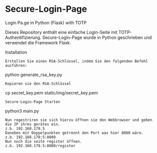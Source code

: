 # Secure-Login-Page
Login Pa.ge in Python (Flask) with TOTP

Dieses Repository enthält eine einfache Login-Seite mit TOTP-Authentifizierung. 
Secure-Login-Page wurde in Python geschrieben und verwendet die Framework Flask.

Installation

    
    Erstellen Sie einen RSA-Schlüssel, indem Sie den folgenden Befehl ausführen:

python generate_rsa_key.py


    Kopieren sie den RSA-Schlüssel

cp secret_key.pem static/img/secret_key.pem

    Secure-Login-Page Starten

python3 main.py

    Nun regestriren sie sich hierzu öffnen sie den Webbrowser und geben die IP ihres gerätes ein.
    z.b. 192.168.178.5
    Daneben mit Doppelpunkten getrennt den Port was hier 8080 wäre.
    z.b. 192.168.178:5:8080
    Nun noch die seite register öffnen.
    z.b. 192.168.178.5:8080/register
